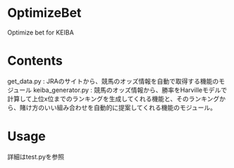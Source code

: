 # OptimizeBet
Optimize bet for KEIBA

# Contents
get_data.py : JRAのサイトから、競馬のオッズ情報を自動で取得する機能のモジュール
keiba_generator.py : 競馬のオッズ情報から、勝率をHarvilleモデルで計算して上位x位までのランキングを生成してくれる機能と、そのランキングから、賭け方のいい組み合わせを自動的に提案してくれる機能のモジュール。

# Usage
詳細はtest.pyを参照

